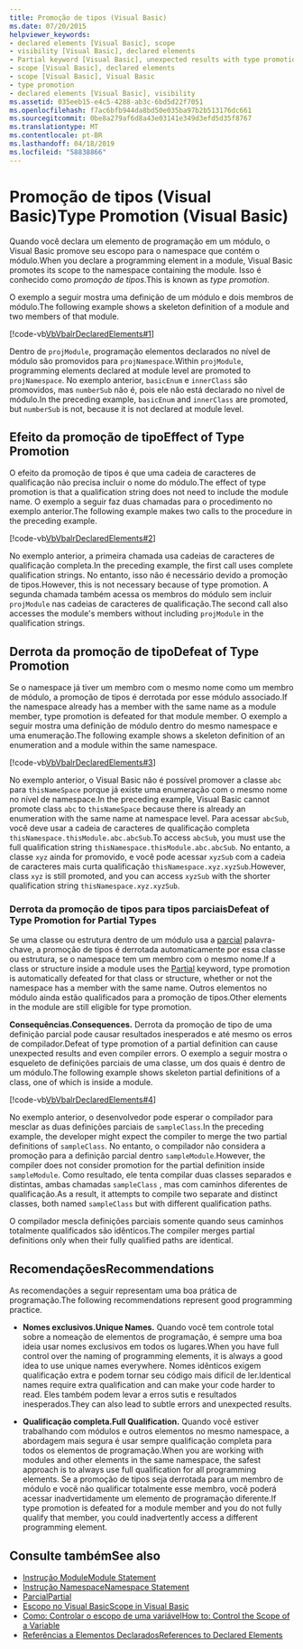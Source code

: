 ```yaml
---
title: Promoção de tipos (Visual Basic)
ms.date: 07/20/2015
helpviewer_keywords:
- declared elements [Visual Basic], scope
- visibility [Visual Basic], declared elements
- Partial keyword [Visual Basic], unexpected results with type promotion
- scope [Visual Basic], declared elements
- scope [Visual Basic], Visual Basic
- type promotion
- declared elements [Visual Basic], visibility
ms.assetid: 035eeb15-e4c5-4288-ab3c-6bd5d22f7051
ms.openlocfilehash: f7ac6bfb944da8bd50e035ba97b2b513176dc661
ms.sourcegitcommit: 0be8a279af6d8a43e03141e349d3efd5d35f8767
ms.translationtype: MT
ms.contentlocale: pt-BR
ms.lasthandoff: 04/18/2019
ms.locfileid: "58838866"
---
```

# <a name="type-promotion-visual-basic"></a><span data-ttu-id="ab889-102">Promoção de tipos (Visual Basic)</span><span class="sxs-lookup"><span data-stu-id="ab889-102">Type Promotion (Visual Basic)</span></span>
<span data-ttu-id="ab889-103">Quando você declara um elemento de programação em um módulo, o Visual Basic promove seu escopo para o namespace que contém o módulo.</span><span class="sxs-lookup"><span data-stu-id="ab889-103">When you declare a programming element in a module, Visual Basic promotes its scope to the namespace containing the module.</span></span> <span data-ttu-id="ab889-104">Isso é conhecido como *promoção de tipos*.</span><span class="sxs-lookup"><span data-stu-id="ab889-104">This is known as *type promotion*.</span></span>  
  
 <span data-ttu-id="ab889-105">O exemplo a seguir mostra uma definição de um módulo e dois membros de módulo.</span><span class="sxs-lookup"><span data-stu-id="ab889-105">The following example shows a skeleton definition of a module and two members of that module.</span></span>  
  
 [!code-vb[VbVbalrDeclaredElements#1](~/samples/snippets/visualbasic/VS_Snippets_VBCSharp/VbVbalrDeclaredElements/VB/Class1.vb#1)]  
  
 <span data-ttu-id="ab889-106">Dentro de `projModule`, programação elementos declarados no nível de módulo são promovidos para `projNamespace`.</span><span class="sxs-lookup"><span data-stu-id="ab889-106">Within `projModule`, programming elements declared at module level are promoted to `projNamespace`.</span></span> <span data-ttu-id="ab889-107">No exemplo anterior, `basicEnum` e `innerClass` são promovidos, mas `numberSub` não é, pois ele não está declarado no nível de módulo.</span><span class="sxs-lookup"><span data-stu-id="ab889-107">In the preceding example, `basicEnum` and `innerClass` are promoted, but `numberSub` is not, because it is not declared at module level.</span></span>  
  
## <a name="effect-of-type-promotion"></a><span data-ttu-id="ab889-108">Efeito da promoção de tipo</span><span class="sxs-lookup"><span data-stu-id="ab889-108">Effect of Type Promotion</span></span>  
 <span data-ttu-id="ab889-109">O efeito da promoção de tipos é que uma cadeia de caracteres de qualificação não precisa incluir o nome do módulo.</span><span class="sxs-lookup"><span data-stu-id="ab889-109">The effect of type promotion is that a qualification string does not need to include the module name.</span></span> <span data-ttu-id="ab889-110">O exemplo a seguir faz duas chamadas para o procedimento no exemplo anterior.</span><span class="sxs-lookup"><span data-stu-id="ab889-110">The following example makes two calls to the procedure in the preceding example.</span></span>  
  
 [!code-vb[VbVbalrDeclaredElements#2](~/samples/snippets/visualbasic/VS_Snippets_VBCSharp/VbVbalrDeclaredElements/VB/Class1.vb#2)]  
  
 <span data-ttu-id="ab889-111">No exemplo anterior, a primeira chamada usa cadeias de caracteres de qualificação completa.</span><span class="sxs-lookup"><span data-stu-id="ab889-111">In the preceding example, the first call uses complete qualification strings.</span></span> <span data-ttu-id="ab889-112">No entanto, isso não é necessário devido a promoção de tipos.</span><span class="sxs-lookup"><span data-stu-id="ab889-112">However, this is not necessary because of type promotion.</span></span> <span data-ttu-id="ab889-113">A segunda chamada também acessa os membros do módulo sem incluir `projModule` nas cadeias de caracteres de qualificação.</span><span class="sxs-lookup"><span data-stu-id="ab889-113">The second call also accesses the module's members without including `projModule` in the qualification strings.</span></span>  
  
## <a name="defeat-of-type-promotion"></a><span data-ttu-id="ab889-114">Derrota da promoção de tipo</span><span class="sxs-lookup"><span data-stu-id="ab889-114">Defeat of Type Promotion</span></span>  
 <span data-ttu-id="ab889-115">Se o namespace já tiver um membro com o mesmo nome como um membro de módulo, a promoção de tipos é derrotada por esse módulo associado.</span><span class="sxs-lookup"><span data-stu-id="ab889-115">If the namespace already has a member with the same name as a module member, type promotion is defeated for that module member.</span></span> <span data-ttu-id="ab889-116">O exemplo a seguir mostra uma definição de módulo dentro do mesmo namespace e uma enumeração.</span><span class="sxs-lookup"><span data-stu-id="ab889-116">The following example shows a skeleton definition of an enumeration and a module within the same namespace.</span></span>  
  
 [!code-vb[VbVbalrDeclaredElements#3](~/samples/snippets/visualbasic/VS_Snippets_VBCSharp/VbVbalrDeclaredElements/VB/Class1.vb#3)]  
  
 <span data-ttu-id="ab889-117">No exemplo anterior, o Visual Basic não é possível promover a classe `abc` para `thisNameSpace` porque já existe uma enumeração com o mesmo nome no nível de namespace.</span><span class="sxs-lookup"><span data-stu-id="ab889-117">In the preceding example, Visual Basic cannot promote class `abc` to `thisNameSpace` because there is already an enumeration with the same name at namespace level.</span></span> <span data-ttu-id="ab889-118">Para acessar `abcSub`, você deve usar a cadeia de caracteres de qualificação completa `thisNamespace.thisModule.abc.abcSub`.</span><span class="sxs-lookup"><span data-stu-id="ab889-118">To access `abcSub`, you must use the full qualification string `thisNamespace.thisModule.abc.abcSub`.</span></span> <span data-ttu-id="ab889-119">No entanto, a classe `xyz` ainda for promovido, e você pode acessar `xyzSub` com a cadeia de caracteres mais curta qualificação `thisNamespace.xyz.xyzSub`.</span><span class="sxs-lookup"><span data-stu-id="ab889-119">However, class `xyz` is still promoted, and you can access `xyzSub` with the shorter qualification string `thisNamespace.xyz.xyzSub`.</span></span>  
  
### <a name="defeat-of-type-promotion-for-partial-types"></a><span data-ttu-id="ab889-120">Derrota da promoção de tipos para tipos parciais</span><span class="sxs-lookup"><span data-stu-id="ab889-120">Defeat of Type Promotion for Partial Types</span></span>  
 <span data-ttu-id="ab889-121">Se uma classe ou estrutura dentro de um módulo usa a [parcial](../../../../visual-basic/language-reference/modifiers/partial.md) palavra-chave, a promoção de tipos é derrotada automaticamente por essa classe ou estrutura, se o namespace tem um membro com o mesmo nome.</span><span class="sxs-lookup"><span data-stu-id="ab889-121">If a class or structure inside a module uses the [Partial](../../../../visual-basic/language-reference/modifiers/partial.md) keyword, type promotion is automatically defeated for that class or structure, whether or not the namespace has a member with the same name.</span></span> <span data-ttu-id="ab889-122">Outros elementos no módulo ainda estão qualificados para a promoção de tipos.</span><span class="sxs-lookup"><span data-stu-id="ab889-122">Other elements in the module are still eligible for type promotion.</span></span>  
  
 <span data-ttu-id="ab889-123">**Consequências.**</span><span class="sxs-lookup"><span data-stu-id="ab889-123">**Consequences.**</span></span> <span data-ttu-id="ab889-124">Derrota da promoção de tipo de uma definição parcial pode causar resultados inesperados e até mesmo os erros de compilador.</span><span class="sxs-lookup"><span data-stu-id="ab889-124">Defeat of type promotion of a partial definition can cause unexpected results and even compiler errors.</span></span> <span data-ttu-id="ab889-125">O exemplo a seguir mostra o esqueleto de definições parciais de uma classe, um dos quais é dentro de um módulo.</span><span class="sxs-lookup"><span data-stu-id="ab889-125">The following example shows skeleton partial definitions of a class, one of which is inside a module.</span></span>  
  
 [!code-vb[VbVbalrDeclaredElements#4](~/samples/snippets/visualbasic/VS_Snippets_VBCSharp/VbVbalrDeclaredElements/VB/Class1.vb#4)]  
  
 <span data-ttu-id="ab889-126">No exemplo anterior, o desenvolvedor pode esperar o compilador para mesclar as duas definições parciais de `sampleClass`.</span><span class="sxs-lookup"><span data-stu-id="ab889-126">In the preceding example, the developer might expect the compiler to merge the two partial definitions of `sampleClass`.</span></span> <span data-ttu-id="ab889-127">No entanto, o compilador não considera a promoção para a definição parcial dentro `sampleModule`.</span><span class="sxs-lookup"><span data-stu-id="ab889-127">However, the compiler does not consider promotion for the partial definition inside `sampleModule`.</span></span> <span data-ttu-id="ab889-128">Como resultado, ele tenta compilar duas classes separados e distintas, ambas chamadas `sampleClass` , mas com caminhos diferentes de qualificação.</span><span class="sxs-lookup"><span data-stu-id="ab889-128">As a result, it attempts to compile two separate and distinct classes, both named `sampleClass` but with different qualification paths.</span></span>  
  
 <span data-ttu-id="ab889-129">O compilador mescla definições parciais somente quando seus caminhos totalmente qualificados são idênticos.</span><span class="sxs-lookup"><span data-stu-id="ab889-129">The compiler merges partial definitions only when their fully qualified paths are identical.</span></span>  
  
## <a name="recommendations"></a><span data-ttu-id="ab889-130">Recomendações</span><span class="sxs-lookup"><span data-stu-id="ab889-130">Recommendations</span></span>  
 <span data-ttu-id="ab889-131">As recomendações a seguir representam uma boa prática de programação.</span><span class="sxs-lookup"><span data-stu-id="ab889-131">The following recommendations represent good programming practice.</span></span>  
  
-   <span data-ttu-id="ab889-132">**Nomes exclusivos.**</span><span class="sxs-lookup"><span data-stu-id="ab889-132">**Unique Names.**</span></span> <span data-ttu-id="ab889-133">Quando você tem controle total sobre a nomeação de elementos de programação, é sempre uma boa ideia usar nomes exclusivos em todos os lugares.</span><span class="sxs-lookup"><span data-stu-id="ab889-133">When you have full control over the naming of programming elements, it is always a good idea to use unique names everywhere.</span></span> <span data-ttu-id="ab889-134">Nomes idênticos exigem qualificação extra e podem tornar seu código mais difícil de ler.</span><span class="sxs-lookup"><span data-stu-id="ab889-134">Identical names require extra qualification and can make your code harder to read.</span></span> <span data-ttu-id="ab889-135">Eles também podem levar a erros sutis e resultados inesperados.</span><span class="sxs-lookup"><span data-stu-id="ab889-135">They can also lead to subtle errors and unexpected results.</span></span>  
  
-   <span data-ttu-id="ab889-136">**Qualificação completa.**</span><span class="sxs-lookup"><span data-stu-id="ab889-136">**Full Qualification.**</span></span> <span data-ttu-id="ab889-137">Quando você estiver trabalhando com módulos e outros elementos no mesmo namespace, a abordagem mais segura é usar sempre qualificação completa para todos os elementos de programação.</span><span class="sxs-lookup"><span data-stu-id="ab889-137">When you are working with modules and other elements in the same namespace, the safest approach is to always use full qualification for all programming elements.</span></span> <span data-ttu-id="ab889-138">Se a promoção de tipos seja derrotada para um membro de módulo e você não qualificar totalmente esse membro, você poderá acessar inadvertidamente um elemento de programação diferente.</span><span class="sxs-lookup"><span data-stu-id="ab889-138">If type promotion is defeated for a module member and you do not fully qualify that member, you could inadvertently access a different programming element.</span></span>  
  
## <a name="see-also"></a><span data-ttu-id="ab889-139">Consulte também</span><span class="sxs-lookup"><span data-stu-id="ab889-139">See also</span></span>

- [<span data-ttu-id="ab889-140">Instrução Module</span><span class="sxs-lookup"><span data-stu-id="ab889-140">Module Statement</span></span>](../../../../visual-basic/language-reference/statements/module-statement.md)
- [<span data-ttu-id="ab889-141">Instrução Namespace</span><span class="sxs-lookup"><span data-stu-id="ab889-141">Namespace Statement</span></span>](../../../../visual-basic/language-reference/statements/namespace-statement.md)
- [<span data-ttu-id="ab889-142">Parcial</span><span class="sxs-lookup"><span data-stu-id="ab889-142">Partial</span></span>](../../../../visual-basic/language-reference/modifiers/partial.md)
- [<span data-ttu-id="ab889-143">Escopo no Visual Basic</span><span class="sxs-lookup"><span data-stu-id="ab889-143">Scope in Visual Basic</span></span>](../../../../visual-basic/programming-guide/language-features/declared-elements/scope.md)
- [<span data-ttu-id="ab889-144">Como: Controlar o escopo de uma variável</span><span class="sxs-lookup"><span data-stu-id="ab889-144">How to: Control the Scope of a Variable</span></span>](../../../../visual-basic/programming-guide/language-features/declared-elements/how-to-control-the-scope-of-a-variable.md)
- [<span data-ttu-id="ab889-145">Referências a Elementos Declarados</span><span class="sxs-lookup"><span data-stu-id="ab889-145">References to Declared Elements</span></span>](../../../../visual-basic/programming-guide/language-features/declared-elements/references-to-declared-elements.md)
